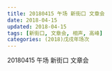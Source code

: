 ```yaml
---
title: 20180415 午场 新街口 文章会
date: 2018-04-15
updated: 2018-04-15
tags: [新街口, 文章会, 相声, 高峰]
categories: (2018)戊戌年场次 
---
```

20180415 午场 新街口 文章会
